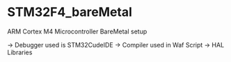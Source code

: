 # STM32F4_bareMetal
ARM Cortex M4 Microcontroller BareMetal setup

-> Debugger used is STM32CudeIDE 
-> Compiler used in Waf Script 
-> HAL Libraries 